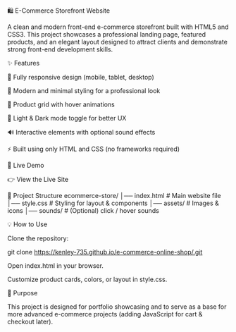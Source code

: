 🛍️ E-Commerce Storefront Website

A clean and modern front-end e-commerce storefront built with HTML5 and CSS3.
This project showcases a professional landing page, featured products, and an elegant layout designed to attract clients and demonstrate strong front-end development skills.

✨ Features

📱 Fully responsive design (mobile, tablet, desktop)

🎨 Modern and minimal styling for a professional look

🛒 Product grid with hover animations

🌙 Light & Dark mode toggle for better UX

🔊 Interactive elements with optional sound effects

⚡ Built using only HTML and CSS (no frameworks required)

🚀 Live Demo

👉 View the Live Site

📂 Project Structure
ecommerce-store/
│── index.html      # Main website file
│── style.css       # Styling for layout & components
│── assets/         # Images & icons
│── sounds/         # (Optional) click / hover sounds

💡 How to Use

Clone the repository:

git clone https://kenley-735.github.io/e-commerce-online-shop/.git


Open index.html in your browser.

Customize product cards, colors, or layout in style.css.

🎯 Purpose

This project is designed for portfolio showcasing and to serve as a base for more advanced e-commerce projects (adding JavaScript for cart & checkout later).
